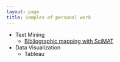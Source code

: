 ```yaml
---
layout: page
title: Samples of personal work 
---
```

+ Text Mining
  + [Bibliographic mapping with SciMAT](https://sci2s.ugr.es/scimat/)
+ Data Visualization
  + Tableau
